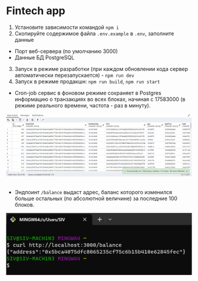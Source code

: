 # Fintech app

1. Установите зависимости командой `npm i`
2. Скопируйте содержимое файла `.env.example` в `.env`, заполните данные
- Порт веб-сервера (по умолчанию 3000)
- Данные БД PostgreSQL
3. Запуск в режиме разработки (при каждом обновлении кода сервер автоматически перезапускается) - `npm run dev`
4. Запуск в режиме продакшн: `npm run build`, `npm run start`

- Cron-job сервис в фоновом режиме сохраняет в Postgres информацию о транзакциях во всех блоках, начиная с 17583000 (в режиме реального времени, частота - раз в минуту).

<img src="./readme-pics/db.png" alt="db">
<br />
<br />

- Эндпоинт `/balance` выдаст адрес, баланс которого изменился больше остальных (по абсолютной величине) за последние 100 блоков.

<img src="./readme-pics/curl.png" alt="curl">